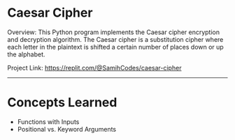 # Caesar Cipher
Overview:
This Python program implements the Caesar cipher encryption and decryption algorithm. The Caesar cipher is a substitution cipher where each letter in the plaintext is shifted a certain number of places down or up the alphabet.

Project Link: https://replit.com/@SamihCodes/caesar-cipher

---

# Concepts Learned
- Functions with Inputs
- Positional vs. Keyword Arguments
